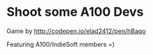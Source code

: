 # Shoot some A100 Devs

Game by 
http://codepen.io/elad2412/pen/hBaqo

Featuring A100/IndieSoft members =)


